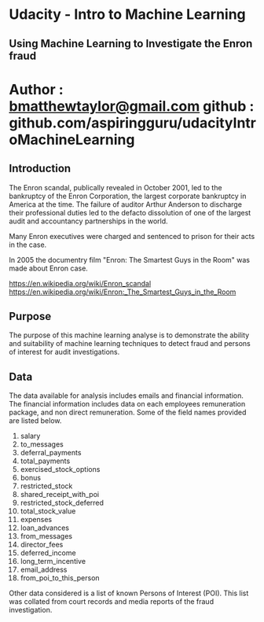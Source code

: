 # Udacity - Intro to Machine Learning
## Using Machine Learning to Investigate the Enron fraud
Author : bmatthewtaylor@gmail.com 
github : github.com/aspiringguru/udacityIntroMachineLearning
==============

## Introduction

The Enron scandal, publically revealed in October 2001, led to the bankruptcy of the Enron Corporation, the largest corporate bankruptcy in America at the time. The failure of auditor Arthur Anderson to discharge their professional duties led to the defacto dissolution of one of the largest audit and accountancy partnerships in the world.

Many Enron executives were charged and sentenced to prison for their acts in the case. 

In 2005 the documentry film "Enron: The Smartest Guys in the Room" was made about Enron case.

https://en.wikipedia.org/wiki/Enron_scandal
https://en.wikipedia.org/wiki/Enron:_The_Smartest_Guys_in_the_Room

## Purpose

The purpose of this machine learning analyse is to demonstrate the ability and suitability of machine learning techniques to detect fraud and persons of interest for audit investigations.

## Data

The data available for analysis includes emails and financial information. The financial information includes data on each employees remuneration package, and non direct remuneration. Some of the field names provided are listed below.

1. salary
2. to_messages
3. deferral_payments
4. total_payments
5. exercised_stock_options
6. bonus
7. restricted_stock
8. shared_receipt_with_poi
9. restricted_stock_deferred
10. total_stock_value
11. expenses
12. loan_advances
13. from_messages
14. director_fees
15. deferred_income
16. long_term_incentive
17. email_address
18. from_poi_to_this_person

Other data considered is a list of known Persons of Interest (POI). This list was collated from court records and media reports of the fraud investigation. 
